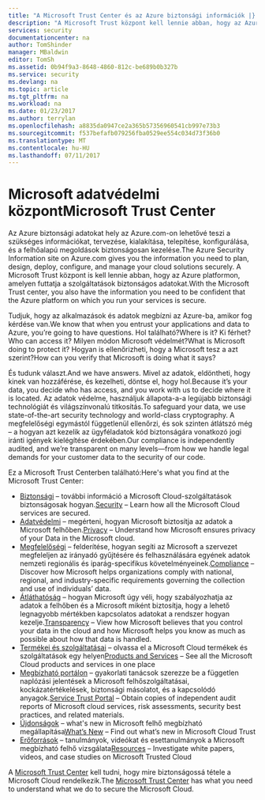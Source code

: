 ```yaml
---
title: "A Microsoft Trust Center és az Azure biztonsági információk |} Microsoft Docs"
description: "A Microsoft Trust központ kell lennie abban, hogy az Azure platformon, amelyen futtatja a szolgáltatások biztonságos adatokat tartalmazza."
services: security
documentationcenter: na
author: TomShinder
manager: MBaldwin
editor: TomSh
ms.assetid: 0b94f9a3-8648-4860-812c-be689b0b327b
ms.service: security
ms.devlang: na
ms.topic: article
ms.tgt_pltfrm: na
ms.workload: na
ms.date: 01/23/2017
ms.author: terrylan
ms.openlocfilehash: a8835da0947ce2a365b57356960541cb997e73b3
ms.sourcegitcommit: f537befafb079256fba0529ee554c034d73f36b0
ms.translationtype: MT
ms.contentlocale: hu-HU
ms.lasthandoff: 07/11/2017
---
```

# <a name="microsoft-trust-center"></a><span data-ttu-id="03e3c-103">Microsoft adatvédelmi központ</span><span class="sxs-lookup"><span data-stu-id="03e3c-103">Microsoft Trust Center</span></span>
<span data-ttu-id="03e3c-104">Az Azure biztonsági adatokat hely az Azure.com-on lehetővé teszi a szükséges információkat, tervezése, kialakítása, telepítése, konfigurálása, és a felhőalapú megoldások biztonságosan kezelése.</span><span class="sxs-lookup"><span data-stu-id="03e3c-104">The Azure Security Information site on Azure.com gives you the information you need to plan, design, deploy, configure, and manage your cloud solutions securely.</span></span> <span data-ttu-id="03e3c-105">A Microsoft Trust központ is kell lennie abban, hogy az Azure platformon, amelyen futtatja a szolgáltatások biztonságos adatokat.</span><span class="sxs-lookup"><span data-stu-id="03e3c-105">With the Microsoft Trust center, you also have the information you need to be confident that the Azure platform on which you run your services is secure.</span></span>

<span data-ttu-id="03e3c-106">Tudjuk, hogy az alkalmazások és adatok megbízni az Azure-ba, amikor fog kérdése van.</span><span class="sxs-lookup"><span data-stu-id="03e3c-106">We know that when you entrust your applications and data to Azure, you’re going to have questions.</span></span> <span data-ttu-id="03e3c-107">Hol található?</span><span class="sxs-lookup"><span data-stu-id="03e3c-107">Where is it?</span></span> <span data-ttu-id="03e3c-108">Ki férhet?</span><span class="sxs-lookup"><span data-stu-id="03e3c-108">Who can access it?</span></span> <span data-ttu-id="03e3c-109">Milyen módon Microsoft védelmét?</span><span class="sxs-lookup"><span data-stu-id="03e3c-109">What is Microsoft doing to protect it?</span></span> <span data-ttu-id="03e3c-110">Hogyan is ellenőrizheti, hogy a Microsoft tesz a azt szerint?</span><span class="sxs-lookup"><span data-stu-id="03e3c-110">How can you verify that Microsoft is doing what it says?</span></span>

<span data-ttu-id="03e3c-111">És tudunk választ.</span><span class="sxs-lookup"><span data-stu-id="03e3c-111">And we have answers.</span></span> <span data-ttu-id="03e3c-112">Mivel az adatok, eldöntheti, hogy kinek van hozzáférése, és kezelheti, döntse el, hogy hol.</span><span class="sxs-lookup"><span data-stu-id="03e3c-112">Because it’s your data, you decide who has access, and you work with us to decide where it is located.</span></span> <span data-ttu-id="03e3c-113">Az adatok védelme, használjuk állapota-a-a legújabb biztonsági technológiát és világszínvonalú titkosítás.</span><span class="sxs-lookup"><span data-stu-id="03e3c-113">To safeguard your data, we use state-of-the-art security technology and world-class cryptography.</span></span> <span data-ttu-id="03e3c-114">A megfelelőségi egymástól függetlenül ellenőrzi, és sok szinten átlátszó még – a hogyan azt kezelik az ügyféladatok kód biztonságára vonatkozó jogi iránti igények kielégítése érdekében.</span><span class="sxs-lookup"><span data-stu-id="03e3c-114">Our compliance is independently audited, and we’re transparent on many levels—from how we handle legal demands for your customer data to the security of our code.</span></span>

<span data-ttu-id="03e3c-115">Ez a Microsoft Trust Centerben található:</span><span class="sxs-lookup"><span data-stu-id="03e3c-115">Here's what you find at the Microsoft Trust Center:</span></span>

* <span data-ttu-id="03e3c-116">[Biztonsági](https://aka.ms/tcsecurity) – további információ a Microsoft Cloud-szolgáltatások biztonságosak hogyan.</span><span class="sxs-lookup"><span data-stu-id="03e3c-116">[Security](https://aka.ms/tcsecurity) – Learn how all the Microsoft Cloud services are secured.</span></span>
* <span data-ttu-id="03e3c-117">[Adatvédelmi](https://aka.ms/tcprivacy) – megérteni, hogyan Microsoft biztosítja az adatok a Microsoft felhőben.</span><span class="sxs-lookup"><span data-stu-id="03e3c-117">[Privacy](https://aka.ms/tcprivacy) – Understand how Microsoft ensures privacy of your Data in the Microsoft cloud.</span></span>
* <span data-ttu-id="03e3c-118">[Megfelelőségi](https://aka.ms/tccompliance) – felderítése, hogyan segíti az Microsoft a szervezet megfeleljen az irányadó gyűjtésére és felhasználására egyének adatok nemzeti regionális és iparág-specifikus követelményeinek.</span><span class="sxs-lookup"><span data-stu-id="03e3c-118">[Compliance](https://aka.ms/tccompliance) – Discover how Microsoft helps organizations comply with national, regional, and industry-specific requirements governing the collection and use of individuals’ data.</span></span>
* <span data-ttu-id="03e3c-119">[Átláthatóság](https://aka.ms/tctransparency) – hogyan Microsoft úgy véli, hogy szabályozhatja az adatok a felhőben és a Microsoft miként biztosítja, hogy a lehető legnagyobb mértékben kapcsolatos adatokat a rendszer hogyan kezelje.</span><span class="sxs-lookup"><span data-stu-id="03e3c-119">[Transparency](https://aka.ms/tctransparency) – View how Microsoft believes that you control your data in the cloud and how Microsoft helps you know as much as possible about how that data is handled.</span></span>
* <span data-ttu-id="03e3c-120">[Termékei és szolgáltatásai](https://aka.ms/tcproductsservices) – olvassa el a Microsoft Cloud termékek és szolgáltatások egy helyen</span><span class="sxs-lookup"><span data-stu-id="03e3c-120">[Products and Services](https://aka.ms/tcproductsservices) – See all the Microsoft Cloud products and services in one place</span></span>
* <span data-ttu-id="03e3c-121">[Megbízható portálon](https://aka.ms/tcservicetrportal) – gyakorlati tanácsok szerezze be a független naplózási jelentések a Microsoft felhőszolgáltatásai, kockázatértékelések, biztonsági másolatot, és a kapcsolódó anyagok.</span><span class="sxs-lookup"><span data-stu-id="03e3c-121">[Service Trust Portal](https://aka.ms/tcservicetrportal) – Obtain copies of independent audit reports of Microsoft cloud services, risk assessments, security best practices, and related materials.</span></span>
* <span data-ttu-id="03e3c-122">[Újdonságok](https://aka.ms/tcwhatsnew) – what's new in Microsoft felhő megbízható megállapítása</span><span class="sxs-lookup"><span data-stu-id="03e3c-122">[What’s New](https://aka.ms/tcwhatsnew) – Find out what’s new in Microsoft Cloud Trust</span></span>
* <span data-ttu-id="03e3c-123">[Erőforrások](https://aka.ms/tcresources) – tanulmányok, videókat és esettanulmányok a Microsoft megbízható felhő vizsgálata</span><span class="sxs-lookup"><span data-stu-id="03e3c-123">[Resources](https://aka.ms/tcresources) – Investigate white papers, videos, and case studies on Microsoft Trusted Cloud</span></span>

<span data-ttu-id="03e3c-124">A [Microsoft Trust Center](https://www.microsoft.com/trustcenter) kell tudni, hogy mire biztonságossá tétele a Microsoft Cloud rendelkezik.</span><span class="sxs-lookup"><span data-stu-id="03e3c-124">The [Microsoft Trust Center](https://www.microsoft.com/trustcenter) has what you need to understand what we do to secure the Microsoft Cloud.</span></span>
